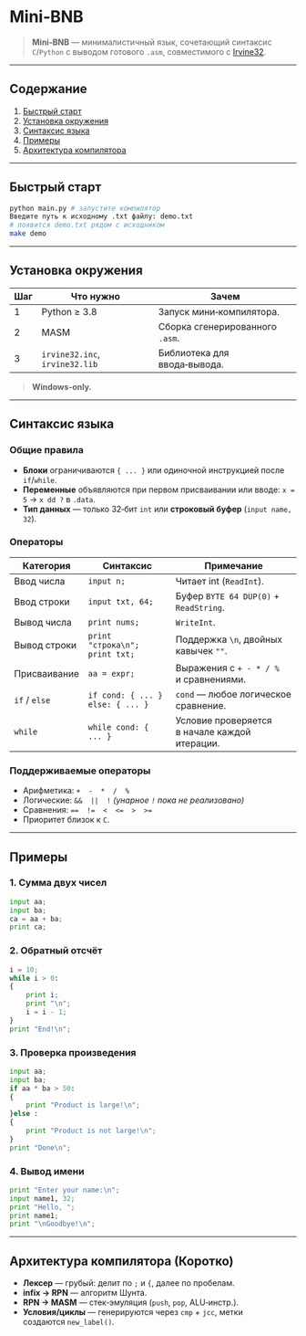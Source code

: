 # Mini‑BNB

> **Mini‑BNB** — минималистичный язык, сочетающий синтаксис `C`/`Python` с выводом готового `.asm`, совместимого с [Irvine32](https://www.kipirvine.com/asm/Irvine/).

---

## Содержание

1. [Быстрый старт](#Быстрый-старт)
2. [Установка окружения](#Установка-окружения)
3. [Синтаксис языка](#Синтаксис-языка)
4. [Примеры](#Примеры)
5. [Архитектура компилятора](#Архитектура-компилятора-Коротко)

---

## Быстрый старт

```bash
python main.py # запустите компилятор
Введите путь к исходному .txt файлу: demo.txt
# появится demo.txt рядом с исходником
make demo
```

---

## Установка окружения

| Шаг | Что нужно                      | Зачем                                                                     |
| --- | ------------------------------ | ------------------------------------------------------------------------- |
| 1   | Python ≥ 3.8                   | Запуск мини‑компилятора.                                                  |
| 2   | MASM     | Сборка сгенерированного `.asm`.                                           |
| 3   | `irvine32.inc`, `irvine32.lib` | Библиотека для ввода‑вывода.  |

> **Windows‑only.**

---

## Синтаксис языка

### Общие правила

* **Блоки** ограничиваются `{ ... }` или одиночной инструкцией после `if`/`while`.
* **Переменные** объявляются при первом присваивании или вводе: `x = 5` → `x dd ?` в `.data`.
* **Тип данных** — только 32‑бит `int` или **строковый буфер** (`input name, 32`).

### Операторы

| Категория     | Синтаксис                           | Примечание                                    |
| ------------- | ----------------------------------- | --------------------------------------------- |
| Ввод числа    | `input n;`                          | Читает int (`ReadInt`).                       |
| Ввод строки   | `input txt, 64;`                    | Буфер `BYTE 64 DUP(0)` + `ReadString`.        |
| Вывод числа   | `print nums;`                       | `WriteInt`.                                   |
| Вывод строки  | `print "строка\n";`<br>`print txt;` | Поддержка `\n`, двойных кавычек `""`.         |
| Присваивание  | `aa = expr;`                         | Выражения с `+ - * / %` и сравнениями.        |
| `if` / `else` | `if cond: { ... } else: { ... }`    | `cond` — любое логическое сравнение.          |
| `while`       | `while cond: { ... }`               | Условие проверяется в начале каждой итерации. |

### Поддерживаемые операторы

* Арифметика: `+  -  *  /  %`
* Логические: `&&  ||  !` *(унарное `!` пока не реализовано)*
* Сравнения: `==  !=  <  <=  >  >=`
* Приоритет близок к `C`.

---

## Примеры

### 1. Сумма двух чисел

```python
input aa;
input ba;
ca = aa + ba;
print ca;
```

### 2. Обратный отсчёт

```python
i = 10;
while i > 0:
{
    print i;
    print "\n";
    i = i - 1;
}
print "End!\n";
```

### 3. Проверка произведения

```python
input aa;
input ba;
if aa * ba > 50:
{
    print "Product is large!\n";
}else :
{
    print "Product is not large!\n";
}
print "Done\n";
```


### 4. Вывод имени

```python
print "Enter your name:\n";
input name1, 32;
print "Hello, ";
print name1;
print "\nGoodbye!\n";
```

---

## Архитектура компилятора (Коротко)

* **Лексер** — грубый: делит по `;` и `{`, далее по пробелам.
* **infix → RPN** — алгоритм Шунта.
* **RPN → MASM** — стек‑эмуляция (`push`, `pop`, ALU‑инстр.).
* **Условия/циклы** — генерируются через `cmp` + `jcc`, метки создаются `new_label()`.
